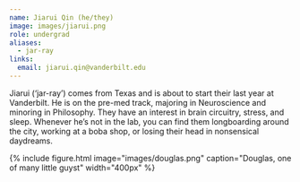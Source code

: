 ```yaml
---
name: Jiarui Qin (he/they)
image: images/jiarui.png
role: undergrad
aliases:
  - jar-ray
links:
  email: jiarui.qin@vanderbilt.edu
---
```

Jiarui (‘jar-ray’) comes from Texas and is about to start their last year at Vanderbilt. He is on the pre-med track, majoring in Neuroscience and minoring in Philosophy. They have an interest in brain circuitry, stress, and sleep. Whenever he’s not in the lab, you can find them longboarding around the city, working at a boba shop, or losing their head in nonsensical daydreams.

{%
  include figure.html
  image="images/douglas.png"
  caption="Douglas, one of many little guyst"
  width="400px"
%}
